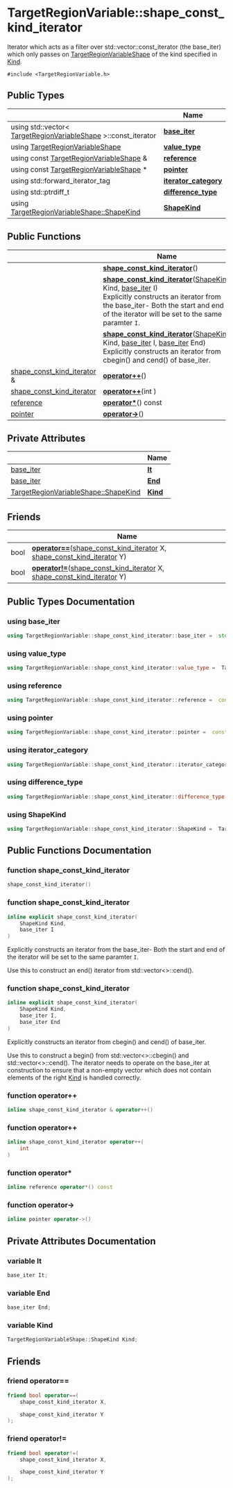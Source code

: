 # TargetRegionVariable::shape_const_kind_iterator



Iterator which acts as a filter over std::vector<TargetRegionVariableShape>::const_iterator (the base_iter) which only passes on [TargetRegionVariableShape](../Classes/classTargetRegionVariableShape.md) of the kind specified in [Kind](). 


`#include <TargetRegionVariable.h>`

## Public Types

|                | Name           |
| -------------- | -------------- |
| using std::vector< [TargetRegionVariableShape](../Classes/classTargetRegionVariableShape.md) >::const_iterator | **[base_iter](../Classes/classTargetRegionVariable_1_1shape__const__kind__iterator.md#using-base_iter)**  |
| using [TargetRegionVariableShape](../Classes/classTargetRegionVariableShape.md) | **[value_type](../Classes/classTargetRegionVariable_1_1shape__const__kind__iterator.md#using-value_type)**  |
| using const [TargetRegionVariableShape](../Classes/classTargetRegionVariableShape.md) & | **[reference](../Classes/classTargetRegionVariable_1_1shape__const__kind__iterator.md#using-reference)**  |
| using const [TargetRegionVariableShape](../Classes/classTargetRegionVariableShape.md) * | **[pointer](../Classes/classTargetRegionVariable_1_1shape__const__kind__iterator.md#using-pointer)**  |
| using std::forward_iterator_tag | **[iterator_category](../Classes/classTargetRegionVariable_1_1shape__const__kind__iterator.md#using-iterator_category)**  |
| using std::ptrdiff_t | **[difference_type](../Classes/classTargetRegionVariable_1_1shape__const__kind__iterator.md#using-difference_type)**  |
| using [TargetRegionVariableShape::ShapeKind](../Classes/classTargetRegionVariableShape.md#enum-shapekind) | **[ShapeKind](../Classes/classTargetRegionVariable_1_1shape__const__kind__iterator.md#using-shapekind)**  |

## Public Functions

|                | Name           |
| -------------- | -------------- |
| | **[shape_const_kind_iterator](../Classes/classTargetRegionVariable_1_1shape__const__kind__iterator.md#function-shape_const_kind_iterator)**() |
| | **[shape_const_kind_iterator](../Classes/classTargetRegionVariable_1_1shape__const__kind__iterator.md#function-shape_const_kind_iterator)**([ShapeKind](../Classes/classTargetRegionVariableShape.md#enum-shapekind) Kind, [base_iter](../Classes/classTargetRegionVariable_1_1shape__const__kind__iterator.md#using-base_iter) I)<br>Explicitly constructs an iterator from the base_iter- Both the start and end of the iterator will be set to the same paramter `I`.  |
| | **[shape_const_kind_iterator](../Classes/classTargetRegionVariable_1_1shape__const__kind__iterator.md#function-shape_const_kind_iterator)**([ShapeKind](../Classes/classTargetRegionVariableShape.md#enum-shapekind) Kind, [base_iter](../Classes/classTargetRegionVariable_1_1shape__const__kind__iterator.md#using-base_iter) I, [base_iter](../Classes/classTargetRegionVariable_1_1shape__const__kind__iterator.md#using-base_iter) End)<br>Explicitly constructs an iterator from cbegin() and cend() of base_iter.  |
| [shape_const_kind_iterator](../Classes/classTargetRegionVariable_1_1shape__const__kind__iterator.md) & | **[operator++](../Classes/classTargetRegionVariable_1_1shape__const__kind__iterator.md#function-operator++)**() |
| [shape_const_kind_iterator](../Classes/classTargetRegionVariable_1_1shape__const__kind__iterator.md) | **[operator++](../Classes/classTargetRegionVariable_1_1shape__const__kind__iterator.md#function-operator++)**(int ) |
| [reference](../Classes/classTargetRegionVariable_1_1shape__const__kind__iterator.md#using-reference) | **[operator*](../Classes/classTargetRegionVariable_1_1shape__const__kind__iterator.md#function-operator*)**() const |
| [pointer](../Classes/classTargetRegionVariable_1_1shape__const__kind__iterator.md#using-pointer) | **[operator->](../Classes/classTargetRegionVariable_1_1shape__const__kind__iterator.md#function-operator->)**() |

## Private Attributes

|                | Name           |
| -------------- | -------------- |
| [base_iter](../Classes/classTargetRegionVariable_1_1shape__const__kind__iterator.md#using-base_iter) | **[It](../Classes/classTargetRegionVariable_1_1shape__const__kind__iterator.md#variable-it)**  |
| [base_iter](../Classes/classTargetRegionVariable_1_1shape__const__kind__iterator.md#using-base_iter) | **[End](../Classes/classTargetRegionVariable_1_1shape__const__kind__iterator.md#variable-end)**  |
| [TargetRegionVariableShape::ShapeKind](../Classes/classTargetRegionVariableShape.md#enum-shapekind) | **[Kind](../Classes/classTargetRegionVariable_1_1shape__const__kind__iterator.md#variable-kind)**  |

## Friends

|                | Name           |
| -------------- | -------------- |
| bool | **[operator==](../Classes/classTargetRegionVariable_1_1shape__const__kind__iterator.md#friend-operator==)**([shape_const_kind_iterator](../Classes/classTargetRegionVariable_1_1shape__const__kind__iterator.md) X, [shape_const_kind_iterator](../Classes/classTargetRegionVariable_1_1shape__const__kind__iterator.md) Y)  |
| bool | **[operator!=](../Classes/classTargetRegionVariable_1_1shape__const__kind__iterator.md#friend-operator!=)**([shape_const_kind_iterator](../Classes/classTargetRegionVariable_1_1shape__const__kind__iterator.md) X, [shape_const_kind_iterator](../Classes/classTargetRegionVariable_1_1shape__const__kind__iterator.md) Y)  |

## Public Types Documentation

### using base_iter

```cpp
using TargetRegionVariable::shape_const_kind_iterator::base_iter =  std::vector<TargetRegionVariableShape>::const_iterator;
```


### using value_type

```cpp
using TargetRegionVariable::shape_const_kind_iterator::value_type =  TargetRegionVariableShape;
```


### using reference

```cpp
using TargetRegionVariable::shape_const_kind_iterator::reference =  const TargetRegionVariableShape &;
```


### using pointer

```cpp
using TargetRegionVariable::shape_const_kind_iterator::pointer =  const TargetRegionVariableShape *;
```


### using iterator_category

```cpp
using TargetRegionVariable::shape_const_kind_iterator::iterator_category =  std::forward_iterator_tag;
```


### using difference_type

```cpp
using TargetRegionVariable::shape_const_kind_iterator::difference_type =  std::ptrdiff_t;
```


### using ShapeKind

```cpp
using TargetRegionVariable::shape_const_kind_iterator::ShapeKind =  TargetRegionVariableShape::ShapeKind;
```


## Public Functions Documentation

### function shape_const_kind_iterator

```cpp
shape_const_kind_iterator()
```


### function shape_const_kind_iterator

```cpp
inline explicit shape_const_kind_iterator(
    ShapeKind Kind,
    base_iter I
)
```

Explicitly constructs an iterator from the base_iter- Both the start and end of the iterator will be set to the same paramter `I`. 

Use this to construct an end() iterator from std::vector<>::cend(). 


### function shape_const_kind_iterator

```cpp
inline explicit shape_const_kind_iterator(
    ShapeKind Kind,
    base_iter I,
    base_iter End
)
```

Explicitly constructs an iterator from cbegin() and cend() of base_iter. 

Use this to construct a begin() from std::vector<>::cbegin() and std::vector<>::cend(). The iterator needs to operate on the base_iter at construction to ensure that a non-empty vector which does not contain elements of the right [Kind](../Classes/classTargetRegionVariable_1_1shape__const__kind__iterator.md#variable-kind) is handled correctly. 


### function operator++

```cpp
inline shape_const_kind_iterator & operator++()
```


### function operator++

```cpp
inline shape_const_kind_iterator operator++(
    int 
)
```


### function operator*

```cpp
inline reference operator*() const
```


### function operator->

```cpp
inline pointer operator->()
```


## Private Attributes Documentation

### variable It

```cpp
base_iter It;
```


### variable End

```cpp
base_iter End;
```


### variable Kind

```cpp
TargetRegionVariableShape::ShapeKind Kind;
```


## Friends

### friend operator==

```cpp
friend bool operator==(
    shape_const_kind_iterator X,

    shape_const_kind_iterator Y
);
```


### friend operator!=

```cpp
friend bool operator!=(
    shape_const_kind_iterator X,

    shape_const_kind_iterator Y
);
```


